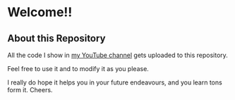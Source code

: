 # Welcome!!

## About this Repository
All the code I show in [my YouTube channel](https://www.youtube.com/channel/UCzz9jcnKAQSf1t4ZmpIuuQA) gets uploaded to this repository.

Feel free to use it and to modify it as you please.

I really do hope it helps you in your future endeavours, and you learn tons form it. Cheers.